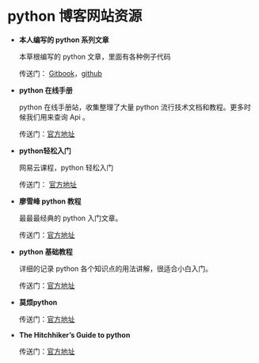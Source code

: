 # python 博客网站资源


* **本人编写的 python 系列文章**

    本草根编写的 python 文章，里面有各种例子代码

    传送门： [Gitbook](https://www.readwithu.com/)，[github](https://github.com/JinMuInfo/python)

* **python 在线手册**

    python 在线手册站，收集整理了大量 python 流行技术文档和教程。更多时候我们用来查询 Api 。

    传送门：[官方地址](http://docs.pythontab.com)


* **python轻松入门**

    网易云课程，python 轻松入门

    传送门： [官方地址](https://study.163.com/course/introduction.htm?courseId=1003655001&utm_campaign=share&utm_content=courseIntro&utm_medium=iphoneShare&utm_source=weixing)


* **廖雪峰 python 教程**

    最最最经典的 python 入门文章。

    传送门：[官方地址](http://www.liaoxuefeng.com/wiki/0014316089557264a6b348958f449949df42a6d3a2e542c000)


* **python 基础教程**

    详细的记录 python 各个知识点的用法讲解，很适合小白入门。

    传送门：[官方地址](http://www.runoob.com/python/python-tutorial.html)


* **莫烦python**


    传送门：[官方地址](https://morvanzhou.github.io/tutorials/python-basic/)

* **The Hitchhiker’s Guide to python**

     传送门：[官方地址](http://docs.python-guide.org/en/latest/)


